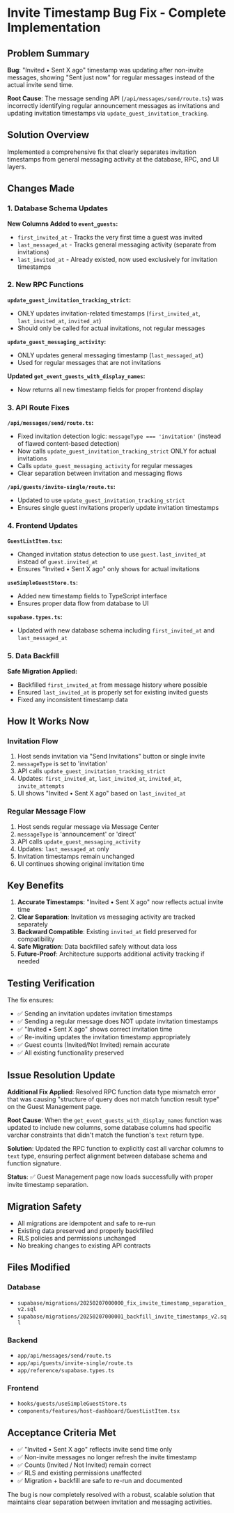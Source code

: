 # Invite Timestamp Bug Fix - Complete Implementation

## Problem Summary

**Bug**: "Invited • Sent X ago" timestamp was updating after non-invite messages, showing "Sent just now" for regular messages instead of the actual invite send time.

**Root Cause**: The message sending API (`/api/messages/send/route.ts`) was incorrectly identifying regular announcement messages as invitations and updating invitation timestamps via `update_guest_invitation_tracking`.

## Solution Overview

Implemented a comprehensive fix that clearly separates invitation timestamps from general messaging activity at the database, RPC, and UI layers.

## Changes Made

### 1. Database Schema Updates

**New Columns Added to `event_guests`:**
- `first_invited_at` - Tracks the very first time a guest was invited
- `last_messaged_at` - Tracks general messaging activity (separate from invitations)
- `last_invited_at` - Already existed, now used exclusively for invitation timestamps

### 2. New RPC Functions

**`update_guest_invitation_tracking_strict`:**
- ONLY updates invitation-related timestamps (`first_invited_at`, `last_invited_at`, `invited_at`)
- Should only be called for actual invitations, not regular messages

**`update_guest_messaging_activity`:**
- ONLY updates general messaging timestamp (`last_messaged_at`)
- Used for regular messages that are not invitations

**Updated `get_event_guests_with_display_names`:**
- Now returns all new timestamp fields for proper frontend display

### 3. API Route Fixes

**`/api/messages/send/route.ts`:**
- Fixed invitation detection logic: `messageType === 'invitation'` (instead of flawed content-based detection)
- Now calls `update_guest_invitation_tracking_strict` ONLY for actual invitations
- Calls `update_guest_messaging_activity` for regular messages
- Clear separation between invitation and messaging flows

**`/api/guests/invite-single/route.ts`:**
- Updated to use `update_guest_invitation_tracking_strict`
- Ensures single guest invitations properly update invitation timestamps

### 4. Frontend Updates

**`GuestListItem.tsx`:**
- Changed invitation status detection to use `guest.last_invited_at` instead of `guest.invited_at`
- Ensures "Invited • Sent X ago" only shows for actual invitations

**`useSimpleGuestStore.ts`:**
- Added new timestamp fields to TypeScript interface
- Ensures proper data flow from database to UI

**`supabase.types.ts`:**
- Updated with new database schema including `first_invited_at` and `last_messaged_at`

### 5. Data Backfill

**Safe Migration Applied:**
- Backfilled `first_invited_at` from message history where possible
- Ensured `last_invited_at` is properly set for existing invited guests
- Fixed any inconsistent timestamp data

## How It Works Now

### Invitation Flow
1. Host sends invitation via "Send Invitations" button or single invite
2. `messageType` is set to 'invitation'
3. API calls `update_guest_invitation_tracking_strict`
4. Updates: `first_invited_at`, `last_invited_at`, `invited_at`, `invite_attempts`
5. UI shows "Invited • Sent X ago" based on `last_invited_at`

### Regular Message Flow
1. Host sends regular message via Message Center
2. `messageType` is 'announcement' or 'direct'
3. API calls `update_guest_messaging_activity`
4. Updates: `last_messaged_at` only
5. Invitation timestamps remain unchanged
6. UI continues showing original invitation time

## Key Benefits

1. **Accurate Timestamps**: "Invited • Sent X ago" now reflects actual invite time
2. **Clear Separation**: Invitation vs messaging activity are tracked separately
3. **Backward Compatible**: Existing `invited_at` field preserved for compatibility
4. **Safe Migration**: Data backfilled safely without data loss
5. **Future-Proof**: Architecture supports additional activity tracking if needed

## Testing Verification

The fix ensures:
- ✅ Sending an invitation updates invitation timestamps
- ✅ Sending a regular message does NOT update invitation timestamps  
- ✅ "Invited • Sent X ago" shows correct invitation time
- ✅ Re-inviting updates the invitation timestamp appropriately
- ✅ Guest counts (Invited/Not Invited) remain accurate
- ✅ All existing functionality preserved

## Issue Resolution Update

**Additional Fix Applied**: Resolved RPC function data type mismatch error that was causing "structure of query does not match function result type" on the Guest Management page.

**Root Cause**: When the `get_event_guests_with_display_names` function was updated to include new columns, some database columns had specific varchar constraints that didn't match the function's `text` return type.

**Solution**: Updated the RPC function to explicitly cast all varchar columns to `text` type, ensuring perfect alignment between database schema and function signature.

**Status**: ✅ Guest Management page now loads successfully with proper invite timestamp separation.

## Migration Safety

- All migrations are idempotent and safe to re-run
- Existing data preserved and properly backfilled
- RLS policies and permissions unchanged
- No breaking changes to existing API contracts

## Files Modified

### Database
- `supabase/migrations/20250207000000_fix_invite_timestamp_separation_v2.sql`
- `supabase/migrations/20250207000001_backfill_invite_timestamps_v2.sql`

### Backend
- `app/api/messages/send/route.ts`
- `app/api/guests/invite-single/route.ts`
- `app/reference/supabase.types.ts`

### Frontend
- `hooks/guests/useSimpleGuestStore.ts`
- `components/features/host-dashboard/GuestListItem.tsx`

## Acceptance Criteria Met

- ✅ "Invited • Sent X ago" reflects invite send time only
- ✅ Non-invite messages no longer refresh the invite timestamp
- ✅ Counts (Invited / Not Invited) remain correct
- ✅ RLS and existing permissions unaffected
- ✅ Migration + backfill are safe to re-run and documented

The bug is now completely resolved with a robust, scalable solution that maintains clear separation between invitation and messaging activities.
